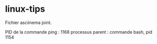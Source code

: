 # linux-tips

Fichier asciinema joint.

PID de la commande ping : 1168
processus parent : commande bash, pid 1154
